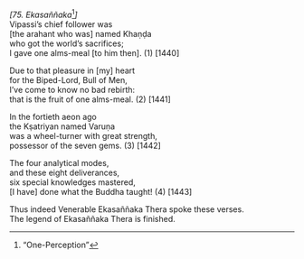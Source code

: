 *\[75. Ekasaññaka*[^1]*\]*  
Vipassi’s chief follower was  
\[the arahant who was\] named Khaṇḍa  
who got the world’s sacrifices;  
I gave one alms-meal \[to him then\]. (1) \[1440\]

Due to that pleasure in \[my\] heart  
for the Biped-Lord, Bull of Men,  
I’ve come to know no bad rebirth:  
that is the fruit of one alms-meal. (2) \[1441\]

In the fortieth aeon ago  
the Kṣatriyan named Varuṇa  
was a wheel-turner with great strength,  
possessor of the seven gems. (3) \[1442\]

The four analytical modes,  
and these eight deliverances,  
six special knowledges mastered,  
\[I have\] done what the Buddha taught! (4) \[1443\]

Thus indeed Venerable Ekasaññaka Thera spoke these verses.  
The legend of Ekasaññaka Thera is finished.

[^1]: “One-Perception”

